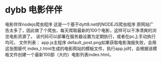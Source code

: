 # dybb 电影伴伴
电影伴伴nodejs爬虫程序
这是一个基于dytt8.net的NODEJS爬虫程序
原网站广告太多了，因此做了个爬虫，每天爬取最新的100个电影，这样可以干净清爽的浏览电影资源了。
该代码可以部署在服务器设置为定期执行，或者在pc上手动执行均可。
文件列表：
app.js主程序
default_post.png如果获取电影海报失败，会用这张图替代
index_t.html生成的电影网站的模板文件，执行app.js时，会根据该模板文件创建一个最新100部（大约）电影列表index.html。

